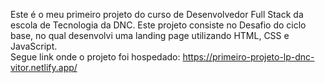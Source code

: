 Este é o meu primeiro projeto do curso de Desenvolvedor Full Stack da escola de Tecnologia da DNC. Este projeto consiste no Desafio do ciclo base, no qual desenvolvi uma landing page utilizando HTML, CSS e JavaScript. \
Segue link onde o projeto foi hospedado: https://primeiro-projeto-lp-dnc-vitor.netlify.app/
